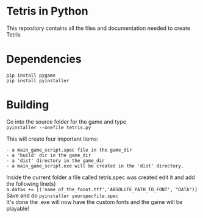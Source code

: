 # Tetris in Python
This repository contains all the files and documentation needed to create Tetris  

# Dependencies
`pip install pygame`  
`pip install pyinstaller`

# Building
Go into the source folder for the game and type  
`pyinstaller --onefile tetris.py`

This will create four important items:
```
- a main_game_script.spec file in the game_dir
- a 'build' dir in the game_dir
- a 'dist' directory in the game_dir
- a main_game_script.exe will be created in the 'dist' directory.
```
Inside the current folder a file called tetris.spec was created edit it and add the following line(s)  
`a.datas += [('name_of_the_foont.ttf','ABSOLUTE_PATH_TO_FONT', "DATA")]`  
Save and do `pyinstaller yourspecfile.spec`  
It's done the .exe will now have the custom fonts and the game will be playable!

